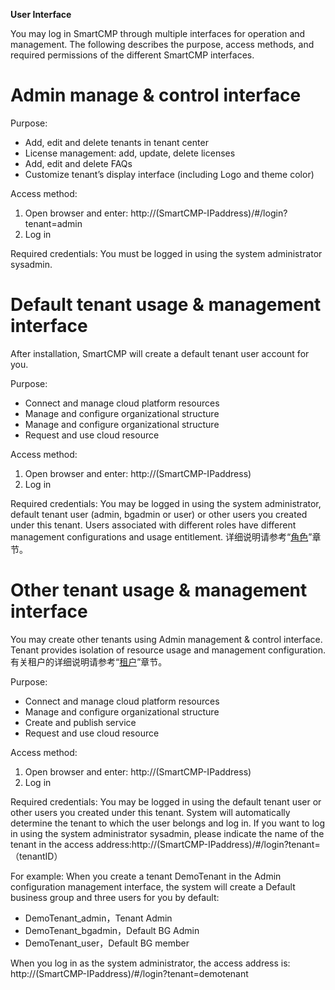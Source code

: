 **User Interface**

You may log in SmartCMP through multiple interfaces for operation and management. The following describes the purpose, access methods, and required permissions of the different SmartCMP interfaces.

 #  Admin manage & control interface

Purpose:
 + Add, edit and delete tenants in tenant center
 + License management: add, update, delete licenses
 + Add, edit and delete FAQs
 + Customize tenant’s display interface (including Logo and theme color)


Access method:
1. Open browser and enter: http://(SmartCMP-IPaddress)/#/login?tenant=admin
2. Log in

Required credentials: 
You must be logged in using the system administrator sysadmin.

  #   Default tenant usage & management interface 

After installation, SmartCMP will create a default tenant user account for you.
 
Purpose:
 + Connect and manage cloud platform resources
 + Manage and configure organizational structure
 + Manage and configure organizational structure
 + Request and use cloud resource

Access method:
1. Open browser and enter: http://(SmartCMP-IPaddress)
2. Log in


Required credentials: 
You may be logged in using the system administrator, default tenant user (admin, bgadmin or user) or other users you created under this tenant. Users associated with different roles have different management configurations and usage entitlement. 详细说明请参考“[角色](https://cloudchef.github.io/doc/foundationConcepts/02组织架构/角色.html)”章节。


# Other tenant usage & management interface

You may create other tenants using Admin management & control interface. Tenant provides isolation of resource usage and management configuration.有关租户的详细说明请参考“[租户](https://cloudchef.github.io/doc/foundationConcepts/02组织架构/租户.html)”章节。

Purpose:
 + Connect and manage cloud platform resources
 + Manage and configure organizational structure
 + Create and publish service
 + Request and use cloud resource

Access method:
1. Open browser and enter: http://(SmartCMP-IPaddress)
2. Log in

Required credentials:
You may be logged in using the default tenant user or other users you created under this tenant. System will automatically determine the tenant to which the user belongs and log in. If you want to log in using the system administrator sysadmin, please indicate the name of the tenant in the access address:http://(SmartCMP-IPaddress)/#/login?tenant=（tenantID）

For example:
When you create a tenant DemoTenant in the Admin configuration management interface, the system will create a Default business group and three users for you by default:
+ DemoTenant_admin，Tenant Admin
+ DemoTenant_bgadmin，Default BG Admin
+ DemoTenant_user，Default BG member

When you log in as the system administrator, the access address is: http://(SmartCMP-IPaddress)/#/login?tenant=demotenant


